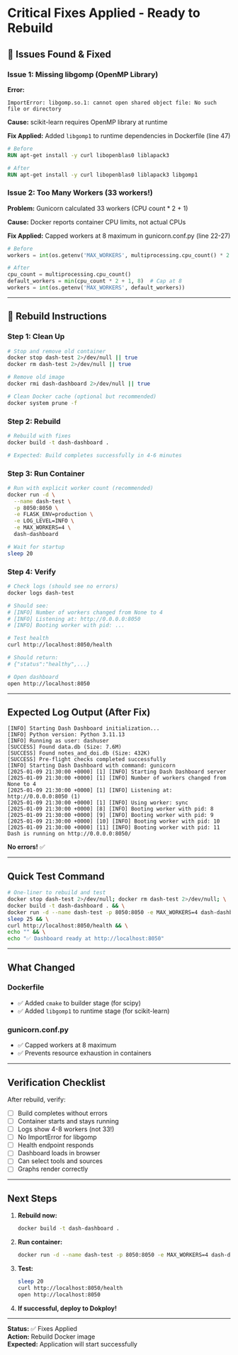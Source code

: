 # Critical Fixes Applied - Ready to Rebuild

## 🔧 Issues Found & Fixed

### Issue 1: Missing libgomp (OpenMP Library)

**Error:**

```
ImportError: libgomp.so.1: cannot open shared object file: No such file or directory
```

**Cause:** scikit-learn requires OpenMP library at runtime

**Fix Applied:** Added `libgomp1` to runtime dependencies in Dockerfile (line 47)

```dockerfile
# Before
RUN apt-get install -y curl libopenblas0 liblapack3

# After
RUN apt-get install -y curl libopenblas0 liblapack3 libgomp1
```

### Issue 2: Too Many Workers (33 workers!)

**Problem:** Gunicorn calculated 33 workers (CPU count \* 2 + 1)

**Cause:** Docker reports container CPU limits, not actual CPUs

**Fix Applied:** Capped workers at 8 maximum in gunicorn.conf.py (line 22-27)

```python
# Before
workers = int(os.getenv('MAX_WORKERS', multiprocessing.cpu_count() * 2 + 1))

# After
cpu_count = multiprocessing.cpu_count()
default_workers = min(cpu_count * 2 + 1, 8)  # Cap at 8
workers = int(os.getenv('MAX_WORKERS', default_workers))
```

---

## 🚀 Rebuild Instructions

### Step 1: Clean Up

```bash
# Stop and remove old container
docker stop dash-test 2>/dev/null || true
docker rm dash-test 2>/dev/null || true

# Remove old image
docker rmi dash-dashboard 2>/dev/null || true

# Clean Docker cache (optional but recommended)
docker system prune -f
```

### Step 2: Rebuild

```bash
# Rebuild with fixes
docker build -t dash-dashboard .

# Expected: Build completes successfully in 4-6 minutes
```

### Step 3: Run Container

```bash
# Run with explicit worker count (recommended)
docker run -d \
  --name dash-test \
  -p 8050:8050 \
  -e FLASK_ENV=production \
  -e LOG_LEVEL=INFO \
  -e MAX_WORKERS=4 \
  dash-dashboard

# Wait for startup
sleep 20
```

### Step 4: Verify

```bash
# Check logs (should see no errors)
docker logs dash-test

# Should see:
# [INFO] Number of workers changed from None to 4
# [INFO] Listening at: http://0.0.0.0:8050
# [INFO] Booting worker with pid: ...

# Test health
curl http://localhost:8050/health

# Should return:
# {"status":"healthy",...}

# Open dashboard
open http://localhost:8050
```

---

## Expected Log Output (After Fix)

```
[INFO] Starting Dash Dashboard initialization...
[INFO] Python version: Python 3.11.13
[INFO] Running as user: dashuser
[SUCCESS] Found data.db (Size: 7.6M)
[SUCCESS] Found notes_and_doi.db (Size: 432K)
[SUCCESS] Pre-flight checks completed successfully
[INFO] Starting Dash Dashboard with command: gunicorn
[2025-01-09 21:30:00 +0000] [1] [INFO] Starting Dash Dashboard server
[2025-01-09 21:30:00 +0000] [1] [INFO] Number of workers changed from None to 4
[2025-01-09 21:30:00 +0000] [1] [INFO] Listening at: http://0.0.0.0:8050 (1)
[2025-01-09 21:30:00 +0000] [1] [INFO] Using worker: sync
[2025-01-09 21:30:00 +0000] [8] [INFO] Booting worker with pid: 8
[2025-01-09 21:30:00 +0000] [9] [INFO] Booting worker with pid: 9
[2025-01-09 21:30:00 +0000] [10] [INFO] Booting worker with pid: 10
[2025-01-09 21:30:00 +0000] [11] [INFO] Booting worker with pid: 11
Dash is running on http://0.0.0.0:8050/
```

**No errors!** ✅

---

## Quick Test Command

```bash
# One-liner to rebuild and test
docker stop dash-test 2>/dev/null; docker rm dash-test 2>/dev/null; \
docker build -t dash-dashboard . && \
docker run -d --name dash-test -p 8050:8050 -e MAX_WORKERS=4 dash-dashboard && \
sleep 25 && \
curl http://localhost:8050/health && \
echo "" && \
echo "✅ Dashboard ready at http://localhost:8050"
```

---

## What Changed

### Dockerfile

- ✅ Added `cmake` to builder stage (for scipy)
- ✅ Added `libgomp1` to runtime stage (for scikit-learn)

### gunicorn.conf.py

- ✅ Capped workers at 8 maximum
- ✅ Prevents resource exhaustion in containers

---

## Verification Checklist

After rebuild, verify:

- [ ] Build completes without errors
- [ ] Container starts and stays running
- [ ] Logs show 4-8 workers (not 33!)
- [ ] No ImportError for libgomp
- [ ] Health endpoint responds
- [ ] Dashboard loads in browser
- [ ] Can select tools and sources
- [ ] Graphs render correctly

---

## Next Steps

1. **Rebuild now:**

   ```bash
   docker build -t dash-dashboard .
   ```

2. **Run container:**

   ```bash
   docker run -d --name dash-test -p 8050:8050 -e MAX_WORKERS=4 dash-dashboard
   ```

3. **Test:**

   ```bash
   sleep 20
   curl http://localhost:8050/health
   open http://localhost:8050
   ```

4. **If successful, deploy to Dokploy!**

---

**Status:** ✅ Fixes Applied  
**Action:** Rebuild Docker image  
**Expected:** Application will start successfully
